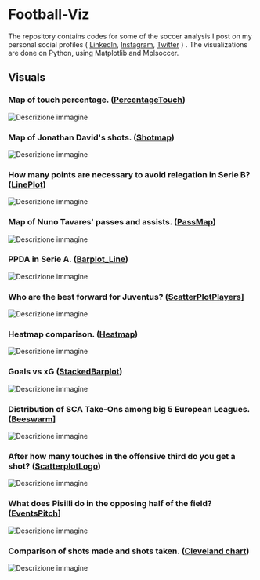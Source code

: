# Football-Viz

The repository contains codes for some of the soccer analysis I post on my personal social profiles ( [LinkedIn](https://www.linkedin.com/in/alfonso-marino-a5411b2b8/), [Instagram](https://www.instagram.com/romperelalinea/), [Twitter](https://x.com/AlfoMarino0975) )
. The visualizations are done on Python, using Matplotlib and Mplsoccer.

## Visuals

### Map of touch percentage. ([PercentageTouch](PercentageTouch))
![Descrizione immagine](PercentageTouch/figures/heatmap_touch2.png)

### Map of Jonathan David's shots. ([Shotmap](Shotmap))
![Descrizione immagine](Shotmap/figures/retegui_shot_plot.png)

### How many points are necessary to avoid relegation in Serie B? ([LinePlot](LinePlot))
![Descrizione immagine](LinePlot/figures/17posto.png)


### Map of Nuno Tavares' passes and assists. ([PassMap](PassMap))
![Descrizione immagine](PassMap/figures/pitch_nuno.png)


### PPDA in Serie A. ([Barplot_Line](Barplot_Line))
![Descrizione immagine](Barplot_Line/figures/ppda_barplot.png)

### Who are the best forward for Juventus? ([ScatterPlotPlayers](ScatterPlotPlayers)]
![Descrizione immagine](ScatterPlotPlayers/figures/scatterplot_david.png)

### Heatmap comparison. ([Heatmap](Heatmap))
![Descrizione immagine](Heatmap/figures/heatmap_touch.png)


### Goals vs xG ([StackedBarplot](StackedBarplot))
![Descrizione immagine](StackedBarplot/figures/barplotxg.png)


### Distribution of SCA Take-Ons among big 5 European Leagues. ([Beeswarm](Beeswarm)]
![Descrizione immagine](Beeswarm/figures/beeswarm_sca.png)

### After how many touches in the offensive third do you get a shot? ([ScatterplotLogo](SCatterplotLogo))
![Descrizione immagine](SCatterplotLogo/figures/scatter_tiri.png)


### What does Pisilli do in the opposing half of the field? ([EventsPitch](EventsPitch)]
![Descrizione immagine](EventsPitch/figures/pisilli3rd.png)

### Comparison of shots made and shots taken. ([Cleveland chart](ClevelandChart))
![Descrizione immagine](ClevelandChart/figures/cleveland_assist.png)







